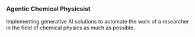 ### Agentic Chemical Physicsist

Implementing generative AI solutions to automate the work of a researcher in the field of chemical physics as much as possible.

